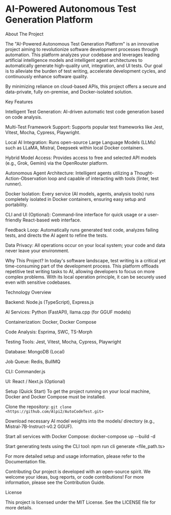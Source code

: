 # AI-Powered Autonomous Test Generation Platform

About The Project

The "AI-Powered Autonomous Test Generation Platform" is an innovative project aiming to revolutionize software development processes through automation. This platform analyzes your codebase and leverages leading artificial intelligence models and intelligent agent architectures to automatically generate high-quality unit, integration, and UI tests. Our goal is to alleviate the burden of test writing, accelerate development cycles, and continuously enhance software quality.

By minimizing reliance on cloud-based APIs, this project offers a secure and data-private, fully on-premise, and Docker-isolated solution.

Key Features

Intelligent Test Generation: AI-driven automatic test code generation based on code analysis.

Multi-Test Framework Support: Supports popular test frameworks like Jest, Vitest, Mocha, Cypress, Playwright.

Local AI Integration: Runs open-source Large Language Models (LLMs) such as LLaMA, Mistral, Deepseek within local Docker containers.

Hybrid Model Access: Provides access to free and selected API models (e.g., Grok, Gemini) via the OpenRouter platform.

Autonomous Agent Architecture: Intelligent agents utilizing a Thought-Action-Observation loop and capable of interacting with tools (linter, test runner).

Docker Isolation: Every service (AI models, agents, analysis tools) runs completely isolated in Docker containers, ensuring easy setup and portability.

CLI and UI (Optional): Command-line interface for quick usage or a user-friendly React-based web interface.

Feedback Loop: Automatically runs generated test code, analyzes failing tests, and directs the AI agent to refine the tests.

Data Privacy: All operations occur on your local system; your code and data never leave your environment.

Why This Project?
In today's software landscape, test writing is a critical yet time-consuming part of the development process. This platform offloads repetitive test writing tasks to AI, allowing developers to focus on more complex problems. With its local operation principle, it can be securely used even with sensitive codebases.

Technology Overview

Backend: Node.js (TypeScript), Express.js

AI Services: Python (FastAPI), llama.cpp (for GGUF models)

Containerization: Docker, Docker Compose

Code Analysis: Esprima, SWC, TS-Morph

Testing Tools: Jest, Vitest, Mocha, Cypress, Playwright

Database: MongoDB (Local)

Job Queue: Redis, BullMQ

CLI: Commander.js

UI: React / Next.js (Optional)

Setup (Quick Start)
To get the project running on your local machine, Docker and Docker Compose must be installed.

Clone the repository: `git clone <https://github.com/Alpi2/AutoCodeTest.git>`

Download necessary AI model weights into the models/ directory (e.g., Mistral-7B-Instruct-v0.2 GGUF).

Start all services with Docker Compose: docker-compose up --build -d

Start generating tests using the CLI tool: npm run cli generate <file_path.ts>

For more detailed setup and usage information, please refer to the Documentation file.

Contributing
Our project is developed with an open-source spirit. We welcome your ideas, bug reports, or code contributions! For more information, please see the Contribution Guide.

License

This project is licensed under the MIT License. See the LICENSE file for more details.
